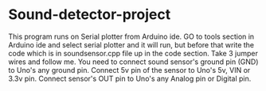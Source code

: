 # Sound-detector-project
This program runs on Serial plotter from Arduino ide.
GO to tools section in Arduino ide and select serial plotter and it will run, but before that write the code which is in soundsensor.cpp file up in the code section.
Take 3 jumper wires and follow me.
You need to connect sound sensor's ground pin (GND) to Uno's any ground pin.
Connect 5v pin of the sensor to Uno's 5v, VIN or 3.3v pin.
Connect sensor's OUT pin to Uno's any Analog pin or Digital pin.
